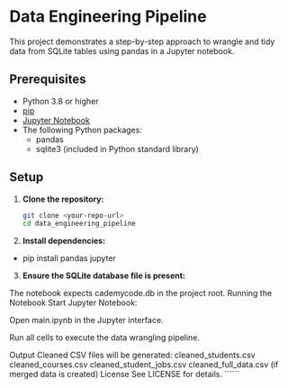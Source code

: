 # Data Engineering Pipeline

This project demonstrates a step-by-step approach to wrangle and tidy data from SQLite tables using pandas in a Jupyter notebook.

## Prerequisites

- Python 3.8 or higher
- [pip](https://pip.pypa.io/en/stable/)
- [Jupyter Notebook](https://jupyter.org/install)
- The following Python packages:
  - pandas
  - sqlite3 (included in Python standard library)

## Setup

1. **Clone the repository:**
   ```sh
   git clone <your-repo-url>
   cd data_engineering_pipeline

2. **Install dependencies:**
- pip install pandas jupyter

3. **Ensure the SQLite database file is present:**

The notebook expects cademycode.db in the project root.
Running the Notebook
Start Jupyter Notebook:

Open main.ipynb in the Jupyter interface.

Run all cells to execute the data wrangling pipeline.

Output
Cleaned CSV files will be generated:
cleaned_students.csv
cleaned_courses.csv
cleaned_student_jobs.csv
cleaned_full_data.csv (if merged data is created)
License
See LICENSE for details. ``````